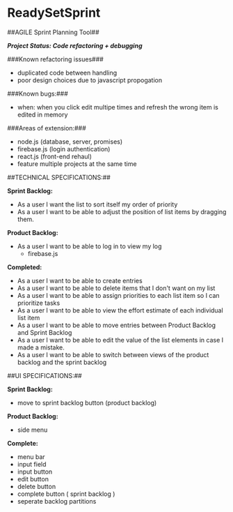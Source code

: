 # ReadySetSprint
##AGILE Sprint Planning Tool##

***Project Status: Code refactoring + debugging***


###Known refactoring issues###
- duplicated code between handling
- poor design choices due to javascript propogation

###Known bugs:###
- when: when you click edit multipe times and refresh the wrong item is edited in memory

###Areas of extension:###
- node.js (database, server, promises)
- firebase.js (login authentication)
- react.js (front-end rehaul)
- feature multiple projects at the same time

##TECHNICAL SPECIFICATIONS:##

**Sprint Backlog:**
- As a user I want the list to sort itself my order of priority
- As a user I want to be able to adjust the position of list items by dragging them.

**Product Backlog:**
- As a user I want to be able to log in to view my log
    - firebase.js

**Completed:**
- As a user I want to be able to create entries
- As a user I want to be able to delete items that I don't want on my list
- As a user I want to be able to assign priorities to each list item so I can prioritize tasks
- As a user I want to be able to view the effort estimate of each individual list item
- As a user I want to be able to move entries between Product Backlog and Sprint Backlog
- As a user I want to be able to edit the value of the list elements in case I made a mistake.
- As a user I want to be able to switch between views of the product backlog and the sprint backlog

##UI SPECIFICATIONS:##

**Sprint Backlog:**

- move to sprint backlog button (product backlog)

**Product Backlog:**
- side menu


**Complete:**
- menu bar
- input field
- input button
- edit button
- delete button
- complete button ( sprint backlog )
- seperate backlog partitions



